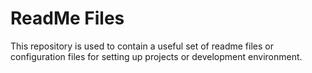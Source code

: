 # ReadMe Files

This repository is used to contain a useful set of readme files or configuration files for setting up projects or development environment.
